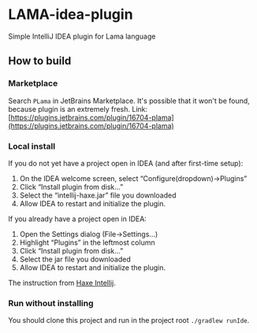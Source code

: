 # LAMA-idea-plugin
Simple IntelliJ IDEA plugin for Lama language

## How to build

### Marketplace 
Search `PLama` in JetBrains Marketplace. It's possible that it won't be found, because plugin is an extremely fresh.
Link: [https://plugins.jetbrains.com/plugin/16704-plama](https://plugins.jetbrains.com/plugin/16704-plama)


### Local install

If you do not yet have a project open in IDEA (and after first-time setup):
1. On the IDEA welcome screen, select “Configure(dropdown)→Plugins”
2. Click “Install plugin from disk…”
3. Select the “intellij-haxe.jar” file you downloaded
4. Allow IDEA to restart and initialize the plugin.

If you already have a project open in IDEA:

1. Open the Settings dialog (File->Settings…)
2. Highlight “Plugins” in the leftmost column
3. Click “Install plugin from disk…”
4. Select the jar file you downloaded
5. Allow IDEA to restart and initialize the plugin.

The instruction from [Haxe Intellij](http://intellij-haxe.org/wiki/installation).

### Run without installing

You should clone this project and run in the project root `./gradlew runIde`.
